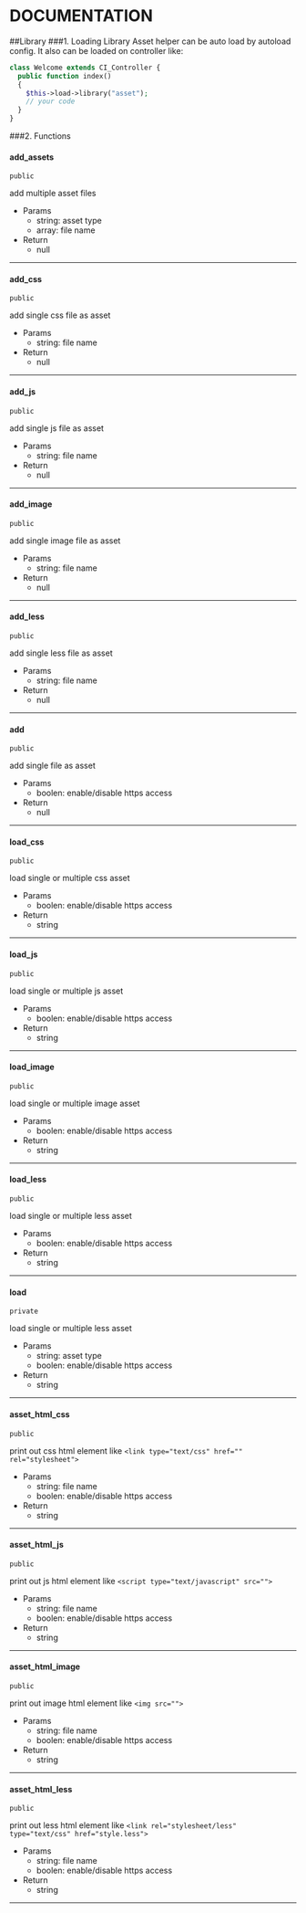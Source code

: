 DOCUMENTATION
=========================

##Library
###1. Loading Library
Asset helper can be auto load by autoload config. It also can be loaded on controller like: 
```php
class Welcome extends CI_Controller {
  public function index()
  {
    $this->load->library("asset");
    // your code
  }
}
```

###2. Functions

#### add_assets
`public`

add multiple asset files

 - Params
	 - string: asset type
	 - array: file name
 - Return
	 - null

---

#### add_css
`public`

add single css file as asset

 - Params
	 - string: file name
 - Return
	 - null

---

#### add_js
`public`

add single js file as asset

 - Params
	 - string: file name
 - Return
	 - null

---

#### add_image
`public`

add single image file as asset

 - Params
	 - string: file name
 - Return
	 - null

---

#### add_less
`public`

add single less file as asset

 - Params
	 - string: file name
 - Return
	 - null

---

#### add
`public`

add single file as asset

 - Params
	 - boolen: enable/disable https access
 - Return
	 - null

---

#### load_css
`public`

load single or multiple css asset

 - Params
	 - boolen: enable/disable https access
 - Return
	 - string

---

#### load_js
`public`

load single or multiple js asset

 - Params
	 - boolen: enable/disable https access
 - Return
	 - string

---

#### load_image
`public`

load single or multiple image asset

 - Params
	 - boolen: enable/disable https access
 - Return
	 - string

---

#### load_less
`public`

load single or multiple less asset

 - Params
	 - boolen: enable/disable https access
 - Return
	 - string

---

#### load
`private`

load single or multiple less asset

 - Params
	 - string: asset type
	 - boolen: enable/disable https access
 - Return
	 - string

---

#### asset_html_css
`public`

print out css html element like `<link type="text/css" href="" rel="stylesheet">`

 - Params
	 - string: file name
	 - boolen: enable/disable https access
 - Return
	 - string

---

#### asset_html_js
`public`

print out js html element like `<script type="text/javascript" src="">`

 - Params
	 - string: file name
	 - boolen: enable/disable https access
 - Return
	 - string

---

#### asset_html_image
`public`

print out image html element like `<img src="">`

 - Params
	 - string: file name
	 - boolen: enable/disable https access
 - Return
	 - string

---

#### asset_html_less
`public`

print out less html element like `<link rel="stylesheet/less" type="text/css" href="style.less">`

 - Params
	 - string: file name
	 - boolen: enable/disable https access
 - Return
	 - string

---